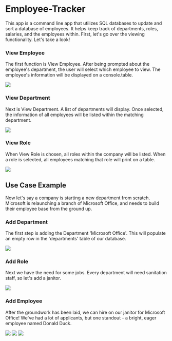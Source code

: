 # Employee-Tracker

This app is a command line app that utilizes SQL databases to update and sort a database of employees. It helps keep track of departments, roles, salaries, and the employees within. First, let's go over the viewing functionality. Let's take a look!

### View Employee
The first function is View Employee. After being prompted about the employee's department, the user will select which employee to view. The employee's information will be displayed on a console.table.

![](assets/viewemp.gif)



### View Department
Next is View Department. A list of departments will display. Once selected, the information of all employees will be listed within the matching department.

![](assets/viewdept.gif)



### View Role
When View Role is chosen, all roles within the company will be listed. When a role is selected, all employees matching that role will print on a table.

![](assets/viewrole.gif)



## Use Case Example
Now let's say a company is starting a new department from scratch. Microsoft is relaunching a branch of Microsoft Office, and needs to build their employee base from the ground up.

### Add Department
The first step is adding the Department 'Microsoft Office'. This will populate an empty row in the 'departments' table of our database.

![](assets/adddept.gif)



### Add Role
Next we have the need for some jobs. Every department will need sanitation staff, so let's add a janitor. 

![](assets/addrole.gif)



### Add Employee
After the groundwork has been laid, we can hire on our janitor for Microsoft Office! We've had a lot of applicants, but one standout - a bright, eager employee named Donald Duck.

![](assets/addemp.gif)
![](assets/testall.gif)
![](assets/updaterole.gif)
